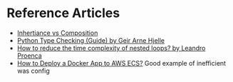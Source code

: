 # Reference Articles

- [Inhertiance vs Composition](https://archive.ph/UHi6s)
- [Python Type Checking (Guide) by Geir Arne Hjelle](https://realpython.com/python-type-checking/)
- [How to reduce the time complexity of nested loops? by Leandro Proenca](https://dev.to/leandronsp/how-to-reduce-the-time-complexity-of-nested-loops-1lkd)
- [How to Deploy a Docker App to AWS ECS?](https://www.youtube.com/watch?v=zs3tyVgiBQQ) Good example of inefficient was config


